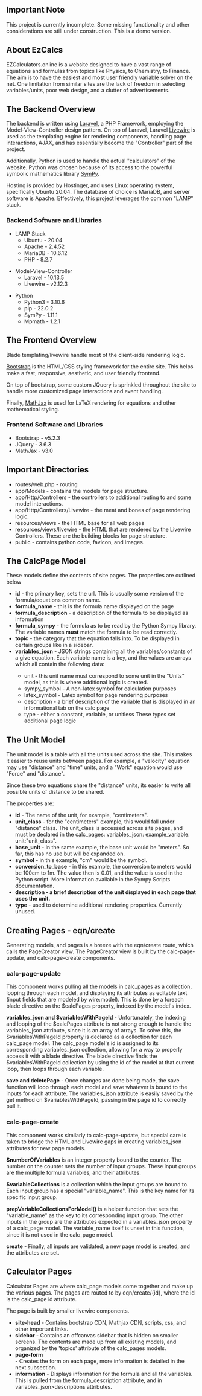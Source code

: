 ## Important Note

This project is currently incomplete. Some missing functionality and other considerations are still under construction. This is a demo version.

## About EzCalcs

EZCalculators.online is a website designed to have a vast range of equations and formulas from topics like Physics, to Chemistry, to Finance. The aim is to have the easiest and most user friendly variable solver on the net. One limitation from similar sites are the lack of freedom in selecting variables/units, poor web design, and a clutter of advertisements. 

## The Backend Overview

The backend is written using [Laravel](https://laravel.com/docs/10.x/readme), a PHP Framework, employing the Model-View-Controller design pattern. On top of Laravel, Laravel [Livewire](https://laravel-livewire.com/docs/2.x/events) is used as the templating engine for rendering components, handling page interactions, AJAX, and has essentially become the "Controller" part of the project. 

Additionally, Python is used to handle the actual "calculators" of the website. Python was chosen because of its access to the powerful symbolic mathematics library [SymPy](https://www.sympy.org/en/index.html). 

Hosting is provided by Hostinger, and uses Linux operating system, specifically Ubuntu 20.04. The database of choice is MariaDB, and server software is Apache. Effectively, this project leverages the common "LAMP" stack. 

### Backend Software and Libraries

<ul>
    <li>LAMP Stack
        <ul>
            <li>Ubuntu - 20.04</li>
            <li>Apache - 2.4.52</li>
            <li>MariaDB - 10.6.12</li>
            <li>PHP - 8.2.7</li>
        </ul>
    </li>

</ul>

<ul>
    <li>Model-View-Controller
        <ul> 
            <li>Laravel - 10.13.5</li>
            <li>Livewire - v2.12.3</li>
        </ul>
    </li>
</ul>

<ul>   
    <li>Python
        <ul>
            <li>Python3 - 3.10.6</li>
            <li>pip - 22.0.2</li>
            <li>SymPy - 1.11.1</li>
            <li>Mpmath - 1.2.1</li>
        </ul>
    </li>
</ul>

## The Frontend Overview

Blade templating/livewire handle most of the client-side rendering logic.

[Bootstrap](https://getbootstrap.com/) is the HTML/CSS styling framework for the entire site. This helps make a fast, responsive, aesthetic, and user friendly frontend.

On top of bootstrap, some custom JQuery is sprinkled throughout the site to handle more customized page interactions and event handling.

Finally, [MathJax](https://docs.mathjax.org/en/v3.2-latest/upgrading/whats-new-3.0.html) is used for LaTeX rendering for equations and other mathematical styling.


### Frontend Software and Libraries
<ul>
    <li>Bootstrap - v5.2.3 </li>
    <li>JQuery - 3.6.3 </li>
    <li>MathJax - v3.0</li>
</ul>


## Important Directories

<ul>
    <li>routes/web.php - routing</li>
    <li>app/Models - contains the models for page structure.</li>
    <li>app/Http/Controllers - the controllers to additional routing to and some model interactions.</li>
    <li>app/Http/Controllers/Livewire - the meat and bones of page rendering logic.</li>
    <li>resources/views - the HTML base for all web pages</li>
    <li>resources/views/livewire - the HTML that are rendered by the Livewire Controllers. These are the building blocks for page structure.</li>
    <li>public - contains python code, favicon, and images. </li>
</ul>

## The CalcPage Model

These models define the contents of site pages. The properties are outlined below
<ul>
    <li><strong>id</strong> - the primary key, sets the url. This is usually some version of the formula/equations common name. </li>
    <li><strong>formula_name</strong> - this is the formula name displayed on the page</li>
    <li><strong>formula_description</strong> - a description of the formula to be displayed as information</li>
    <li><strong>formula_sympy</strong> - the formula as to be read by the Python Sympy library. The variable names <strong>must</strong> match the formula to be read correctly.</li>
    <li><strong>topic</strong> - the category that the equation falls into. To be displayed in certain groups like in a sidebar.</li>
    <li>
        <strong>variables_json</strong> - JSON strings containing all the variables/constants of a give equation. Each variable name is a key, and the values are arrays which all contain the following data:
        </li>
    <ul>
            <li>unit - this unit name must correspond to some unit in the "Units" model, as this is where additional logic is created.</li>
            <li>sympy_symbol - A non-latex symbol for calculation purposes </li>
            <li>latex_symbol - Latex symbol for page rendering purposes</li>
            <li>description - a brief description of the variable that is displayed in an informational tab on the calc page</li>
            <li>type - either a constant, variable, or unitless These types set additional page logic</li>
    </ul>
</ul>

## The Unit Model

The unit model is a table with all the units used across the site. This makes it easier to reuse units between pages. For example, a "velocity" equation may use "distance" and "time" units, and a "Work" equation would use "Force" and "distance".

Since these two equations share the "distance" units, its easier to write all possible units of distance to be shared.

The properties are:
<ul>
    <li><strong>id</strong> - The name of the unit, for example, "centimeters".</li>
    <li><strong>unit_class</strong> - for the "centimeters" example, this would fall under "distance" class. The unit_class is accessed across site pages, and must be declared in the calc_pages: variables_json: example_variable: unit:"unit_class".</li>
    <li><strong>base_unit</strong> - in the same example, the base unit would be "meters". So far, this has no use but will be expanded on. </li>
    <li><strong>symbol</strong> - in this example, "cm" would be the symbol. </li>
    <li><strong>conversion_to_base</strong> - in this example, the conversion to meters would be 100cm to 1m. The value then is 0.01, and the value is used in the Python script. More information available in the Sympy Scripts documentation. </li>
    <li><strong>description - a brief description of the unit displayed in each page that uses the unit.</strong></li>
    <li><strong>type</strong> - used to determine additional rendering properties. Currently unused.</li>
</ul>

## Creating Pages - eqn/create

Generating models, and pages is a breeze with the eqn/create route, which calls the PageCreator view. The PageCreator view is built by the calc-page-update, and calc-page-create components.

### calc-page-update

This component works pulling all the models in calc_pages as a collection, looping through each model, and displaying its attributes as editable text (input fields that are modeled by wire:model). This is done by a foreach blade directive on the $calcPages property, indexed by the model's index.

<strong>variables_json and $variablesWithPageId</strong> - Unfortunately, the indexing and looping of the $calcPages attribute is not strong enough to handle the variables_json attribute, since it is an array of arrays. To solve this, the $variablesWithPageId property is declared as a collection for each calc_page model. The calc_page model's id is assigned to its corresponding variables_json collection, allowing for a way to properly access it with a blade directive. The blade directive finds the $variablesWithPageId collection by using the id of the model at that current loop, then loops through each variable.

<strong>save and deletePage</strong> - Once changes are done being made, the save function will loop through each model and save whatever is bound to the inputs for each attribute. The variables_json attribute is easily saved by the get method on $variablesWithPageId, passing in the page id to correctly pull it.

### calc-page-create

This component works similarly to calc-page-update, but special care is taken to bridge the HTML and Livewire gaps in creating variables_json attributes for new page models.

<strong>$numberOfVariables</strong> is an integer property bound to the counter. The number on the counter sets the number of input groups. These input groups are the multiple formula variables, and their attributes.

<strong>$variableCollections</strong> is a collection which the input groups are bound to. Each input group has a special "variable_name". This is the key name for its specific input group.

<strong>prepVariableCollectionsForModel()</strong> is a helper function that sets the "variable_name" as the key to its corresponding input group. The other inputs in the group are the attributes expected in a variables_json property of a calc_page model. The variable_name itself is unset in this function, since it is not used in the calc_page model.

<strong>create</strong> - Finally, all inputs are validated, a new page model is created, and the attributes are set. 

## Calculator Pages

Calculator Pages are where calc_page models come together and make up the various pages. The pages are routed to by eqn/create/{id}, where the id is the calc_page id attribute. 

The page is built by smaller livewire components.

<ul>
    <li><strong>site-head</strong> - Contains bootstrap CDN, Mathjax CDN, scripts, css, and other important links. </li>
    <li><strong>sidebar</strong> - Contains an offcanvas sidebar that is hidden on smaller screens. The contents are made up from all existing models, and organized by the 'topics' attribute of the calc_pages models.</li>
    <li><strong>page-form</strong></li> - Creates the form on each page, more information is detailed in the next subsection.
    <li><strong>information</strong> - Displays information for the formula and all the variables. This is pulled from the formula_description attribute, and in variables_json>descriptions attributes.</li>
</ul>

